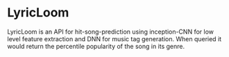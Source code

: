 # LyricLoom
LyricLoom is an API for hit-song-prediction using inception-CNN for low level feature extraction and DNN for music tag generation. When queried it would return the percentile popularity of the song in its genre.
